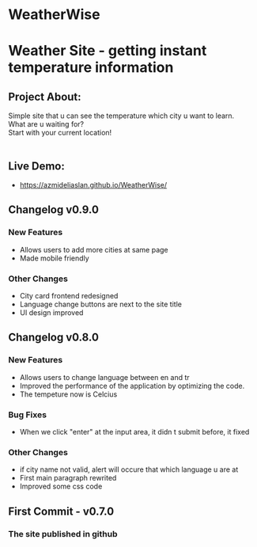 # WeatherWise

# Weather Site - getting instant temperature information


## Project About:
Simple site that u can see the temperature which city u want to learn. <br>
What are u waiting for?<br>
Start with your current location!<br>
<br>

## Live Demo: 
- https://azmideliaslan.github.io/WeatherWise/

## Changelog v0.9.0

### New Features
- Allows users to add more cities at same page
- Made mobile friendly

### Other Changes
- City card frontend redesigned
- Language change buttons are next to the site title
- UI design improved 

## Changelog v0.8.0

### New Features
- Allows users to change language between en and tr
- Improved the performance of the application by optimizing the code.
- The tempeture now is Celcius

### Bug Fixes
- When we click "enter" at the input area, it didn t  submit before, it fixed


### Other Changes
- if city name not valid, alert will occure that which language u are at
- First main paragraph rewrited
- Improved some css code

## First Commit - v0.7.0
### The site published in github